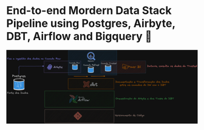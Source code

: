 # End-to-end Mordern Data Stack Pipeline using Postgres, Airbyte, DBT, Airflow and Bigquery 🚀

![alt text](./images/architeture.png)